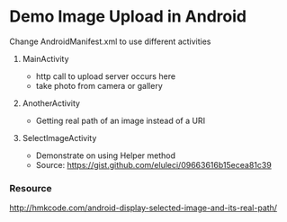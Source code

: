 # Demo Image Upload in Android

Change AndroidManifest.xml to use different activities

1. MainActivity
    - http call to upload server occurs here
    - take photo from camera or gallery
    
2. AnotherActivity
    - Getting real path of an image instead of a URI
    
3. SelectImageActivity
    - Demonstrate on using Helper method
    - Source: https://gist.github.com/eluleci/09663616b15ecea81c39
    
### Resource

http://hmkcode.com/android-display-selected-image-and-its-real-path/